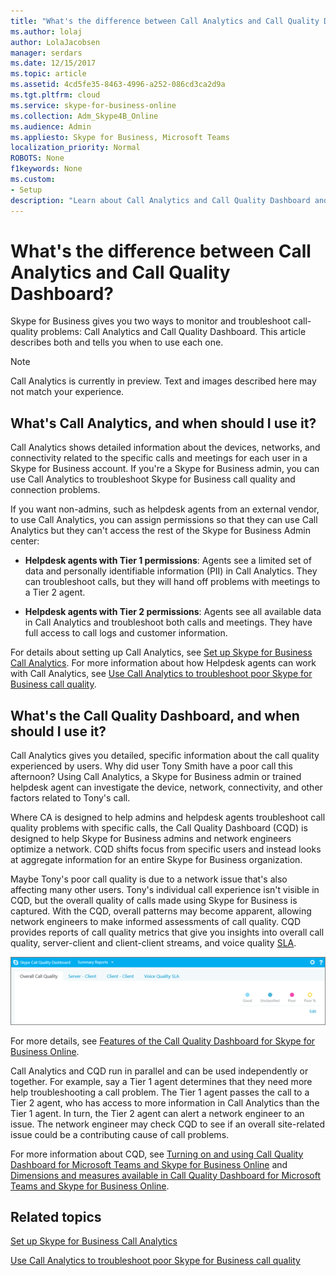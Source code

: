 ```yaml
---
title: "What's the difference between Call Analytics and Call Quality Dashboard?"
ms.author: lolaj
author: LolaJacobsen
manager: serdars
ms.date: 12/15/2017
ms.topic: article
ms.assetid: 4cd5fe35-8463-4996-a252-086cd3ca2d9a
ms.tgt.pltfrm: cloud
ms.service: skype-for-business-online
ms.collection: Adm_Skype4B_Online
ms.audience: Admin
ms.appliesto: Skype for Business, Microsoft Teams
localization_priority: Normal
ROBOTS: None
f1keywords: None
ms.custom:
- Setup
description: "Learn about Call Analytics and Call Quality Dashboard and when to use them to monitor and troubleshoot call-quality problems in Skype for Business."
---
```


# What's the difference between Call Analytics and Call Quality Dashboard?

Skype for Business gives you two ways to monitor and troubleshoot call-quality problems: Call Analytics and Call Quality Dashboard. This article describes both and tells you when to use each one.
  
> [!NOTE]
> Call Analytics is currently in preview. Text and images described here may not match your experience. 
  
## What's Call Analytics, and when should I use it?

Call Analytics shows detailed information about the devices, networks, and connectivity related to the specific calls and meetings for each user in a Skype for Business account. If you're a Skype for Business admin, you can use Call Analytics to troubleshoot Skype for Business call quality and connection problems.
  
If you want non-admins, such as helpdesk agents from an external vendor, to use Call Analytics, you can assign permissions so that they can use Call Analytics but they can't access the rest of the Skype for Business Admin center: 
  
- **Helpdesk agents with Tier 1 permissions**: Agents see a limited set of data and personally identifiable information (PII) in Call Analytics. They can troubleshoot calls, but they will hand off problems with meetings to a Tier 2 agent.
    
- **Helpdesk agents with Tier 2 permissions**: Agents see all available data in Call Analytics and troubleshoot both calls and meetings. They have full access to call logs and customer information.
    
For details about setting up Call Analytics, see [Set up Skype for Business Call Analytics](set-up-skype-for-business-call-analytics.md). For more information about how Helpdesk agents can work with Call Analytics, see [Use Call Analytics to troubleshoot poor Skype for Business call quality](use-call-analytics-to-troubleshoot-poor-call-quality.md).
  
## What's the Call Quality Dashboard, and when should I use it?

Call Analytics gives you detailed, specific information about the call quality experienced by users. Why did user Tony Smith have a poor call this afternoon? Using Call Analytics, a Skype for Business admin or trained helpdesk agent can investigate the device, network, connectivity, and other factors related to Tony's call.
  
Where CA is designed to help admins and helpdesk agents troubleshoot call quality problems with specific calls, the Call Quality Dashboard (CQD) is designed to help Skype for Business admins and network engineers optimize a network. CQD shifts focus from specific users and instead looks at aggregate information for an entire Skype for Business organization. 
  
Maybe Tony's poor call quality is due to a network issue that's also affecting many other users. Tony's individual call experience isn't visible in CQD, but the overall quality of calls made using Skype for Business is captured. With the CQD, overall patterns may become apparent, allowing network engineers to make informed assessments of call quality. CQD provides reports of call quality metrics that give you insights into overall call quality, server-client and client-client streams, and voice quality [SLA](https://go.microsoft.com/fwlink/p/?linkid=846252). 
  
![Screenshot of Call Quality Dashboard in the Skype for Business Admin Center. Tabs shown are Overall Call Quality, Server - Client, Client - Client, and View Quality SLA.](../images/6eaccf99-8ee8-4f99-bdf2-ba1c72471cb9.png)
  
For more details, see [Features of the Call Quality Dashboard for Skype for Business Online](turning-on-and-using-call-quality-dashboard.md#BKMKFeaturesOfTheCQD).
  
Call Analytics and CQD run in parallel and can be used independently or together. For example, say a Tier 1 agent determines that they need more help troubleshooting a call problem. The Tier 1 agent passes the call to a Tier 2 agent, who has access to more information in Call Analytics than the Tier 1 agent. In turn, the Tier 2 agent can alert a network engineer to an issue. The network engineer may check CQD to see if an overall site-related issue could be a contributing cause of call problems.
  
For more information about CQD, see [Turning on and using Call Quality Dashboard for Microsoft Teams and Skype for Business Online](turning-on-and-using-call-quality-dashboard.md) and [Dimensions and measures available in Call Quality Dashboard for Microsoft Teams and Skype for Business Online](dimensions-and-measures-available-in-call-quality-dashboard.md).
  
## Related topics
[Set up Skype for Business Call Analytics](set-up-skype-for-business-call-analytics.md)

[Use Call Analytics to troubleshoot poor Skype for Business call quality](use-call-analytics-to-troubleshoot-poor-business-call-quality.md)